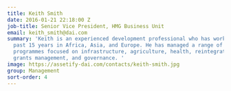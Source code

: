 ```yaml
---
title: Keith Smith
date: 2016-01-21 22:18:00 Z
job-title: Senior Vice President, HMG Business Unit
email: keith_smith@dai.com
summary: 'Keith is an experienced development professional who has worked over the
  past 15 years in Africa, Asia, and Europe. He has managed a range of development
  programmes focused on infrastructure, agriculture, health, reintegration of ex-combatants,
  grants management, and governance. '
image: https://assetify-dai.com/contacts/keith-smith.jpg
group: Management
sort-order: 4
---
```


